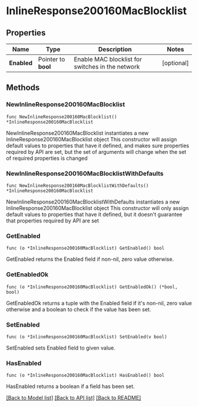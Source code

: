 # InlineResponse200160MacBlocklist

## Properties

Name | Type | Description | Notes
------------ | ------------- | ------------- | -------------
**Enabled** | Pointer to **bool** | Enable MAC blocklist for switches in the network | [optional] 

## Methods

### NewInlineResponse200160MacBlocklist

`func NewInlineResponse200160MacBlocklist() *InlineResponse200160MacBlocklist`

NewInlineResponse200160MacBlocklist instantiates a new InlineResponse200160MacBlocklist object
This constructor will assign default values to properties that have it defined,
and makes sure properties required by API are set, but the set of arguments
will change when the set of required properties is changed

### NewInlineResponse200160MacBlocklistWithDefaults

`func NewInlineResponse200160MacBlocklistWithDefaults() *InlineResponse200160MacBlocklist`

NewInlineResponse200160MacBlocklistWithDefaults instantiates a new InlineResponse200160MacBlocklist object
This constructor will only assign default values to properties that have it defined,
but it doesn't guarantee that properties required by API are set

### GetEnabled

`func (o *InlineResponse200160MacBlocklist) GetEnabled() bool`

GetEnabled returns the Enabled field if non-nil, zero value otherwise.

### GetEnabledOk

`func (o *InlineResponse200160MacBlocklist) GetEnabledOk() (*bool, bool)`

GetEnabledOk returns a tuple with the Enabled field if it's non-nil, zero value otherwise
and a boolean to check if the value has been set.

### SetEnabled

`func (o *InlineResponse200160MacBlocklist) SetEnabled(v bool)`

SetEnabled sets Enabled field to given value.

### HasEnabled

`func (o *InlineResponse200160MacBlocklist) HasEnabled() bool`

HasEnabled returns a boolean if a field has been set.


[[Back to Model list]](../README.md#documentation-for-models) [[Back to API list]](../README.md#documentation-for-api-endpoints) [[Back to README]](../README.md)


